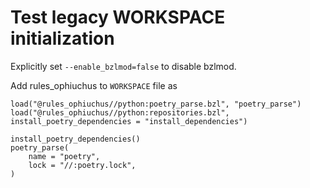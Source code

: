 # Test legacy WORKSPACE initialization

Explicitly set `--enable_bzlmod=false` to disable bzlmod.

Add rules_ophiuchus to `WORKSPACE` file as
```
load("@rules_ophiuchus//python:poetry_parse.bzl", "poetry_parse")
load("@rules_ophiuchus//python:repositories.bzl", install_poetry_dependencies = "install_dependencies")

install_poetry_dependencies()
poetry_parse(
    name = "poetry",
    lock = "//:poetry.lock",
)
```
